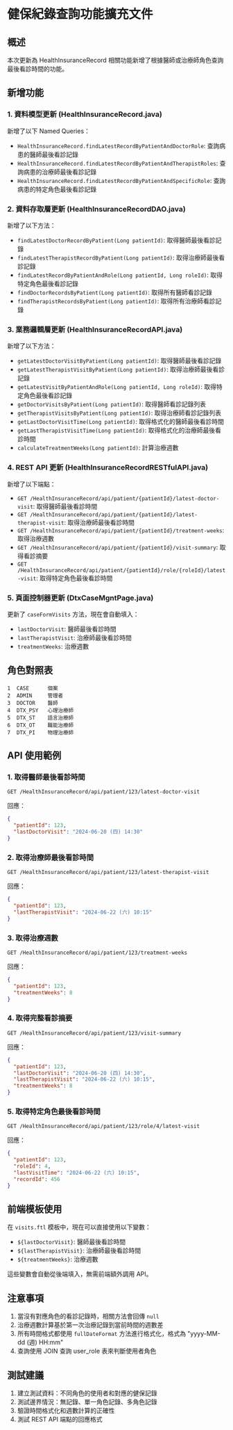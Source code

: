 # 健保紀錄查詢功能擴充文件

## 概述
本次更新為 HealthInsuranceRecord 相關功能新增了根據醫師或治療師角色查詢最後看診時間的功能。

## 新增功能

### 1. 資料模型更新 (HealthInsuranceRecord.java)
新增了以下 Named Queries：
- `HealthInsuranceRecord.findLatestRecordByPatientAndDoctorRole`: 查詢病患的醫師最後看診記錄
- `HealthInsuranceRecord.findLatestRecordByPatientAndTherapistRoles`: 查詢病患的治療師最後看診記錄  
- `HealthInsuranceRecord.findLatestRecordByPatientAndSpecificRole`: 查詢病患的特定角色最後看診記錄

### 2. 資料存取層更新 (HealthInsuranceRecordDAO.java)
新增了以下方法：
- `findLatestDoctorRecordByPatient(Long patientId)`: 取得醫師最後看診記錄
- `findLatestTherapistRecordByPatient(Long patientId)`: 取得治療師最後看診記錄
- `findLatestRecordByPatientAndRole(Long patientId, Long roleId)`: 取得特定角色最後看診記錄
- `findDoctorRecordsByPatient(Long patientId)`: 取得所有醫師看診記錄
- `findTherapistRecordsByPatient(Long patientId)`: 取得所有治療師看診記錄

### 3. 業務邏輯層更新 (HealthInsuranceRecordAPI.java)
新增了以下方法：
- `getLatestDoctorVisitByPatient(Long patientId)`: 取得醫師最後看診記錄
- `getLatestTherapistVisitByPatient(Long patientId)`: 取得治療師最後看診記錄
- `getLatestVisitByPatientAndRole(Long patientId, Long roleId)`: 取得特定角色最後看診記錄
- `getDoctorVisitsByPatient(Long patientId)`: 取得醫師看診記錄列表
- `getTherapistVisitsByPatient(Long patientId)`: 取得治療師看診記錄列表
- `getLastDoctorVisitTime(Long patientId)`: 取得格式化的醫師最後看診時間
- `getLastTherapistVisitTime(Long patientId)`: 取得格式化的治療師最後看診時間
- `calculateTreatmentWeeks(Long patientId)`: 計算治療週數

### 4. REST API 更新 (HealthInsuranceRecordRESTfulAPI.java)
新增了以下端點：
- `GET /HealthInsuranceRecord/api/patient/{patientId}/latest-doctor-visit`: 取得醫師最後看診時間
- `GET /HealthInsuranceRecord/api/patient/{patientId}/latest-therapist-visit`: 取得治療師最後看診時間
- `GET /HealthInsuranceRecord/api/patient/{patientId}/treatment-weeks`: 取得治療週數
- `GET /HealthInsuranceRecord/api/patient/{patientId}/visit-summary`: 取得看診摘要
- `GET /HealthInsuranceRecord/api/patient/{patientId}/role/{roleId}/latest-visit`: 取得特定角色最後看診時間

### 5. 頁面控制器更新 (DtxCaseMgntPage.java)
更新了 `caseFormVisits` 方法，現在會自動填入：
- `lastDoctorVisit`: 醫師最後看診時間
- `lastTherapistVisit`: 治療師最後看診時間
- `treatmentWeeks`: 治療週數

## 角色對照表
```
1  CASE      個案
2  ADMIN     管理者
3  DOCTOR    醫師
4  DTX_PSY   心理治療師
5  DTX_ST    語言治療師
6  DTX_OT    職能治療師
7  DTX_PI    物理治療師
```

## API 使用範例

### 1. 取得醫師最後看診時間
```http
GET /HealthInsuranceRecord/api/patient/123/latest-doctor-visit
```

回應：
```json
{
  "patientId": 123,
  "lastDoctorVisit": "2024-06-20 (四) 14:30"
}
```

### 2. 取得治療師最後看診時間
```http
GET /HealthInsuranceRecord/api/patient/123/latest-therapist-visit
```

回應：
```json
{
  "patientId": 123,
  "lastTherapistVisit": "2024-06-22 (六) 10:15"
}
```

### 3. 取得治療週數
```http
GET /HealthInsuranceRecord/api/patient/123/treatment-weeks
```

回應：
```json
{
  "patientId": 123,
  "treatmentWeeks": 8
}
```

### 4. 取得完整看診摘要
```http
GET /HealthInsuranceRecord/api/patient/123/visit-summary
```

回應：
```json
{
  "patientId": 123,
  "lastDoctorVisit": "2024-06-20 (四) 14:30",
  "lastTherapistVisit": "2024-06-22 (六) 10:15",
  "treatmentWeeks": 8
}
```

### 5. 取得特定角色最後看診時間
```http
GET /HealthInsuranceRecord/api/patient/123/role/4/latest-visit
```

回應：
```json
{
  "patientId": 123,
  "roleId": 4,
  "lastVisitTime": "2024-06-22 (六) 10:15",
  "recordId": 456
}
```

## 前端模板使用
在 `visits.ftl` 模板中，現在可以直接使用以下變數：
- `${lastDoctorVisit}`: 醫師最後看診時間
- `${lastTherapistVisit}`: 治療師最後看診時間
- `${treatmentWeeks}`: 治療週數

這些變數會自動從後端填入，無需前端額外調用 API。

## 注意事項
1. 當沒有對應角色的看診記錄時，相關方法會回傳 `null`
2. 治療週數計算基於第一次治療記錄到當前時間的週數差
3. 所有時間格式都使用 `fullDateFormat` 方法進行格式化，格式為 "yyyy-MM-dd (週) HH:mm"
4. 查詢使用 JOIN 查詢 user_role 表來判斷使用者角色

## 測試建議
1. 建立測試資料：不同角色的使用者和對應的健保記錄
2. 測試邊界情況：無記錄、單一角色記錄、多角色記錄
3. 驗證時間格式化和週數計算的正確性
4. 測試 REST API 端點的回應格式
